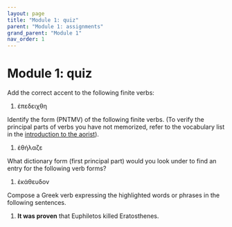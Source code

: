 ```yaml
---
layout: page
title: "Module 1: quiz"
parent: "Module 1: assignments"
grand_parent: "Module 1"
nav_order: 1
---
```



# Module 1: quiz


Add the correct accent to the following finite verbs:

1. ἐπεδειχθη



Identify the form (PNTMV) of the following finite verbs.  (To verify the principal parts of verbs you have not memorized, refer to the vocabulary list in the [introduction to the aorist](../../lessons/aorist)).

1. ἐθήλαζε


What dictionary form (first principal part) would you look under to find an entry for the following verb forms?

1. ἐκάθευδον


Compose a Greek verb expressing the highlighted words or phrases in the following sentences.


1. **It was proven** that Euphiletos killed Eratosthenes.

